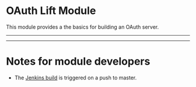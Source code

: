 OAuth Lift Module
==================

This module provides a the basics for building an OAuth server.

---




---

Notes for module developers
===========================

* The [Jenkins build](https://liftmodules.ci.cloudbees.com/job/oauth/) is triggered on a push to master.



